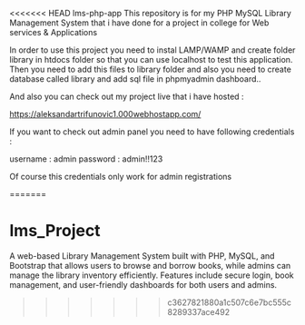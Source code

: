 <<<<<<< HEAD
lms-php-app
This repository is for my PHP MySQL Library Management System that i have done for a project in college for Web services & Applications


In order to use this project you need to instal LAMP/WAMP and create folder library in htdocs folder so that you can use localhost to test this application. Then you need to add this files to library folder and also you need to create database called library and add sql file in phpmyadmin dashboard..

And also you can check out my project live that i have hosted :

https://aleksandartrifunovic1.000webhostapp.com/

If you want to check out admin panel you need to have following credentials :

username : admin
password : admin!!123

Of course this credentials only work for admin registrations


=======
# lms_Project
A web-based Library Management System built with PHP, MySQL, and Bootstrap that allows users to browse and borrow books, while admins can manage the library inventory efficiently. Features include secure login, book management, and user-friendly dashboards for both users and admins.
>>>>>>> c3627821880a1c507c6e7bc555c8289337ace492
